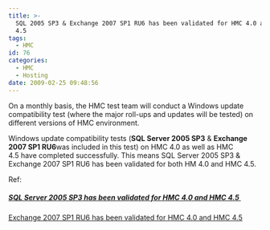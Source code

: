 ```yaml
---
title: >-
  SQL 2005 SP3 & Exchange 2007 SP1 RU6 has been validated for HMC 4.0 and HMC
  4.5
tags:
  - HMC
id: 76
categories:
  - HMC
  - Hosting
date: 2009-02-25 09:48:56
---
```


On a monthly basis, the HMC test team will conduct a Windows update compatibility test (where the major roll-ups and updates will be tested) on different versions of HMC environment.

Windows update compatibility tests (**SQL Server 2005 SP3** &amp; **Exchange 2007 SP1 RU6**was included in this test) on HMC 4.0 as well as HMC 4.5 have completed successfully. This means SQL Server 2005 SP3 &amp; Exchange 2007 SP1 RU6 has been validated for both HM 4.0 and HMC 4.5.

<!--more-->

Ref:

##### [SQL Server 2005 SP3 has been validated for HMC 4.0 and HMC 4.5 ](http://blogs.technet.com/provtest/archive/2009/02/23/sql-server-2005-sp3-has-been-validated-for-hmc-4-0-and-hmc-4-5.aspx)
[Exchange 2007 SP1 RU6 has been validated for HMC 4.0 and HMC 4.5](http://blogs.technet.com/provtest/archive/2009/02/23/exchange-2007-sp1-ru6-has-been-validated-for-hmc-4-0-and-hmc-4-5.aspx)